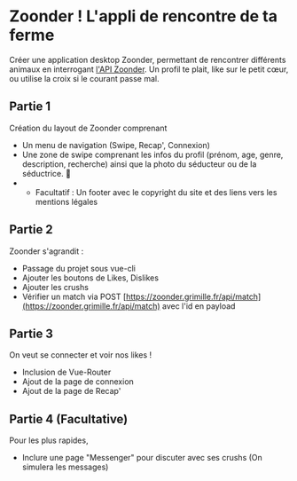 # Zoonder ! L'appli de rencontre de ta ferme

Créer une application desktop Zoonder, permettant de rencontrer différents animaux en interrogant [l'API Zoonder](https://zoonder.grimille.fr). Un profil te plait, like sur le petit cœur, ou utilise la croix si le courant passe mal. 


## Partie 1

Création du layout de Zoonder comprenant

- Un menu de navigation (Swipe, Recap', Connexion)
- Une zone de swipe comprenant les infos du profil (prénom, age, genre, description, recherche) ainsi que la photo du séducteur ou de la séductrice. 🦆
- - Facultatif : Un footer avec le copyright du site et des liens vers les mentions légales

## Partie 2


Zoonder s'agrandit :

- Passage du projet sous vue-cli
- Ajouter les boutons de Likes, Dislikes
- Ajouter les crushs 
- Vérifier un match via  POST [https://zoonder.grimille.fr/api/match](https://zoonder.grimille.fr/api/match) avec l'id en payload

## Partie 3

On veut se connecter et voir nos likes !
- Inclusion de Vue-Router
- Ajout de la page de connexion
- Ajout de la page de Recap'

## Partie 4 (Facultative)

Pour les plus rapides,

- Inclure une page "Messenger" pour discuter avec ses crushs (On simulera les messages)

